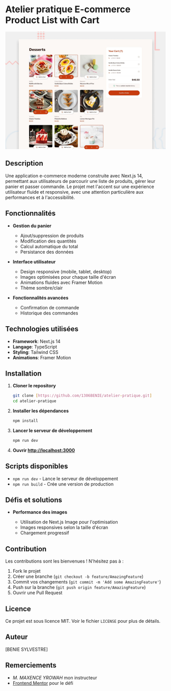 # Atelier pratique E-commerce Product List with Cart

![Aperçu du projet](./public/preview.jpg)

## Description

Une application e-commerce moderne construite avec Next.js 14, permettant aux utilisateurs de parcourir une liste de produits, gérer leur panier et passer commande. Le projet met l'accent sur une expérience utilisateur fluide et responsive, avec une attention particulière aux performances et à l'accessibilité.

## Fonctionnalités

- **Gestion du panier**

  - Ajout/suppression de produits
  - Modification des quantités
  - Calcul automatique du total
  - Persistance des données

- **Interface utilisateur**

  - Design responsive (mobile, tablet, desktop)
  - Images optimisées pour chaque taille d'écran
  - Animations fluides avec Framer Motion
  - Thème sombre/clair

- **Fonctionnalités avancées**
  - Confirmation de commande
  - Historique des commandes

## Technologies utilisées

- **Framework**: Next.js 14
- **Langage**: TypeScript
- **Styling**: Tailwind CSS
- **Animations**: Framer Motion

## Installation

1. **Cloner le repository**

   ```bash
   git clone [https://github.com/1306BENIE/atelier-pratique.git]
   cd atelier-pratique
   ```

2. **Installer les dépendances**

   ```bash
   npm install
   ```

3. **Lancer le serveur de développement**

   ```bash
   npm run dev
   ```

4. **Ouvrir [http://localhost:3000](http://localhost:3000)**

## Scripts disponibles

- `npm run dev` - Lance le serveur de développement
- `npm run build` - Crée une version de production

## Défis et solutions

- **Performance des images**

  - Utilisation de Next.js Image pour l'optimisation
  - Images responsives selon la taille d'écran
  - Chargement progressif

## Contribution

Les contributions sont les bienvenues ! N'hésitez pas à :

1. Fork le projet
2. Créer une branche (`git checkout -b feature/AmazingFeature`)
3. Commit vos changements (`git commit -m 'Add some AmazingFeature'`)
4. Push sur la branche (`git push origin feature/AmazingFeature`)
5. Ouvrir une Pull Request

## Licence

Ce projet est sous licence MIT. Voir le fichier `LICENSE` pour plus de détails.

## Auteur

[BENIE SYLVESTRE]

## Remerciements

- _M. MAXENCE YROWAH_ mon instructeur
- [Frontend Mentor](https://www.frontendmentor.io) pour le défi
